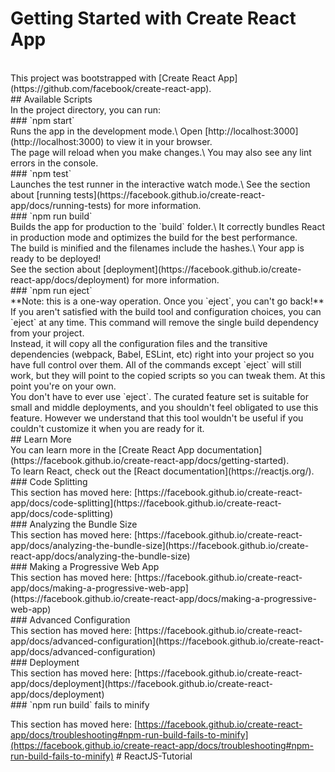 # Getting Started with Create React App

<br>
This project was bootstrapped with [Create React App](https://github.com/facebook/create-react-app).
<br>
## Available Scripts
<br>
In the project directory, you can run:
<br>
### `npm start`
<br>
Runs the app in the development mode.\
Open [http://localhost:3000](http://localhost:3000) to view it in your browser.
<br>
The page will reload when you make changes.\
You may also see any lint errors in the console.
<br>
### `npm test`
<br>
Launches the test runner in the interactive watch mode.\
See the section about [running tests](https://facebook.github.io/create-react-app/docs/running-tests) for more information.
<br>
### `npm run build`
<br>
Builds the app for production to the `build` folder.\
It correctly bundles React in production mode and optimizes the build for the best performance.
<br>
The build is minified and the filenames include the hashes.\
Your app is ready to be deployed!
<br>
See the section about [deployment](https://facebook.github.io/create-react-app/docs/deployment) for more information.
<br>
### `npm run eject`
<br>
**Note: this is a one-way operation. Once you `eject`, you can't go back!**
<br>
If you aren't satisfied with the build tool and configuration choices, you can `eject` at any time. This command will remove the single build dependency from your project.
<br>
Instead, it will copy all the configuration files and the transitive dependencies (webpack, Babel, ESLint, etc) right into your project so you have full control over them. All of the commands except `eject` will still work, but they will point to the copied scripts so you can tweak them. At this point you're on your own.
<br>
You don't have to ever use `eject`. The curated feature set is suitable for small and middle deployments, and you shouldn't feel obligated to use this feature. However we understand that this tool wouldn't be useful if you couldn't customize it when you are ready for it.
<br>
## Learn More
<br>
You can learn more in the [Create React App documentation](https://facebook.github.io/create-react-app/docs/getting-started).
<br>
To learn React, check out the [React documentation](https://reactjs.org/).
<br>
### Code Splitting
<br>
This section has moved here: [https://facebook.github.io/create-react-app/docs/code-splitting](https://facebook.github.io/create-react-app/docs/code-splitting)
<br>
### Analyzing the Bundle Size
<br>
This section has moved here: [https://facebook.github.io/create-react-app/docs/analyzing-the-bundle-size](https://facebook.github.io/create-react-app/docs/analyzing-the-bundle-size)
<br>
### Making a Progressive Web App
<br>
This section has moved here: [https://facebook.github.io/create-react-app/docs/making-a-progressive-web-app](https://facebook.github.io/create-react-app/docs/making-a-progressive-web-app)
<br>
### Advanced Configuration
<br>
This section has moved here: [https://facebook.github.io/create-react-app/docs/advanced-configuration](https://facebook.github.io/create-react-app/docs/advanced-configuration)
<br>
### Deployment
<br>
This section has moved here: [https://facebook.github.io/create-react-app/docs/deployment](https://facebook.github.io/create-react-app/docs/deployment)
<br>
### `npm run build` fails to minify

This section has moved here: [https://facebook.github.io/create-react-app/docs/troubleshooting#npm-run-build-fails-to-minify](https://facebook.github.io/create-react-app/docs/troubleshooting#npm-run-build-fails-to-minify)
#   R e a c t J S - T u t o r i a l 
 
 
